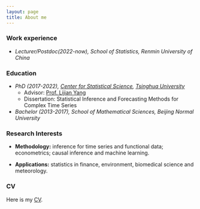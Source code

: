 ```yaml
---
layout: page
title: About me
---
```



### Work experience
* _Lecturer/Postdoc(2022-now), School of Statistics, Renmin University of China_



### Education

* _PhD (2017-2022), [Center for Statistical Science](http://www.stat.tsinghua.edu.cn), [Tsinghua University](https://www.tsinghua.edu.cn)_
  *  Advisor: [Prof. Lijian Yang](http://lijianyang.com)
    *  Dissertation: Statistical Inference and Forecasting Methods for Complex Time Series
* _Bachelor (2013-2017), School of Mathematical Sciences, Beijing Normal University_
  
    
      
      

### Research Interests



* **Methodology:** inference for time series and functional data; econometrics; causal inference and machine learning.  

* **Applications:** statistics in finance, environment, biomedical science and meteorology.

  
    
    
### CV

Here is my [CV](https://www.dropbox.com/s/w512t2pz13pg975/CV.pdf?dl=0).
